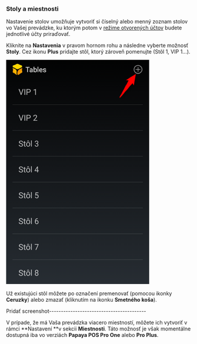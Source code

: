 ### Stoly a miestnosti

Nastavenie stolov umožňuje vytvoriť si číselný alebo menný zoznam stolov vo Vašej prevádzke, ku ktorým potom v [režime otvorených účtov](#Otvorený) budete jednotlivé účty priraďovať.

Kliknite na **Nastavenia** v pravom hornom rohu a následne vyberte možnosť **Stoly**. Cez ikonu **Plus** pridajte stôl, ktorý zároveň pomenujte \(Stôl 1, VIP 1...\).

![](/assets/Tables.png)

Už existujúci stôl môžete po označení premenovať \(pomocou ikonky **Ceruzky**\) alebo zmazať \(kliknutím na ikonku **Smetného koša**\).

Pridať screenshot-----------------------------------------

V prípade, že má Vaša prevádzka viacero miestností, môžete ich vytvoriť v rámci **Nastavení **v sekcii **Miestnosti**. Táto možnosť je však momentálne dostupná iba vo verziách **Papaya POS Pro One** alebo **Pro Plus**.


